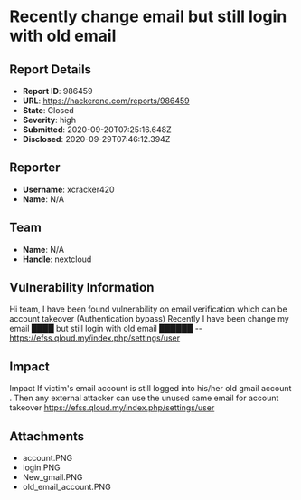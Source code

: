 # Recently change email but still login with old email

## Report Details
- **Report ID**: 986459
- **URL**: https://hackerone.com/reports/986459
- **State**: Closed
- **Severity**: high
- **Submitted**: 2020-09-20T07:25:16.648Z
- **Disclosed**: 2020-09-29T07:46:12.394Z

## Reporter
- **Username**: xcracker420
- **Name**: N/A

## Team
- **Name**: N/A
- **Handle**: nextcloud

## Vulnerability Information
Hi team, 
I have been found vulnerability on email verification which can be account takeover (Authentication bypass)
Recently I have been change my email ████ but still login with old email ██████
--https://efss.qloud.my/index.php/settings/user

## Impact

Impact
If victim's email account is still logged into his/her old gmail account . Then any external attacker can use the unused same email for account takeover
https://efss.qloud.my/index.php/settings/user

## Attachments
- account.PNG
- login.PNG
- New_gmail.PNG
- old_email_account.PNG
